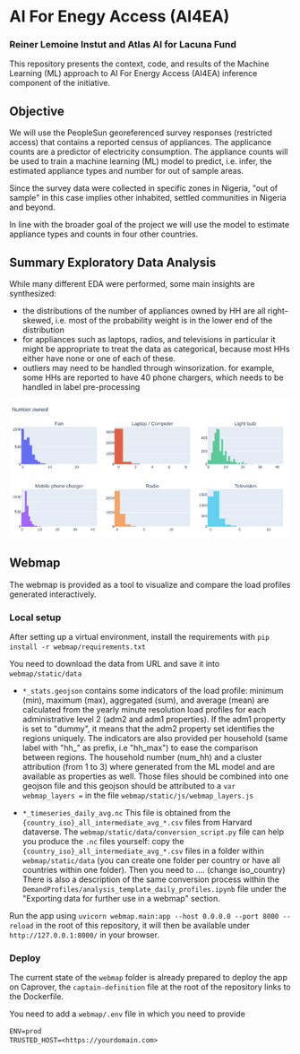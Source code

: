 # AI For Enegy Access (AI4EA)
### Reiner Lemoine Instut and Atlas AI for Lacuna Fund

This repository presents the context, code, and results of the Machine Learning (ML) approach to AI For Energy Access (AI4EA) inference component of the initiative.


## Objective

We will use the PeopleSun georeferenced survey responses (restricted access) that contains a reported census of appliances. The applicance counts are a predictor of electricity consumption. The appliance counts will be used to train a machine learning (ML) model to predict, i.e. infer, the estimated appliance types and number for out of sample areas.

Since the survey data were collected in specific zones in Nigeria, "out of sample" in this case implies other inhabited, settled communities in Nigeria and beyond.

In line with the broader goal of the project we will use the model to estimate appliance types and counts in four other countries.


## Summary Exploratory Data Analysis

While many different EDA were performed, some main insights are synthesized:
- the distributions of the number of appliances owned by HH are all right-skewed, i.e. most of the probability weight is in the lower end of the distribution
- for appliances such as laptops, radios, and televisions in particular it might be appropriate to treat the data as categorical, because most HHs either have none or one of each of these. 
- outliers may need to be handled through winsorization. for example, some HHs are reported to have 40 phone chargers, which needs to be handled in label pre-processing


![A count of appliances](figures/appliancesHH.png)


## Webmap

The webmap is provided as a tool to visualize and compare the load profiles generated interactively. 

### Local setup

After setting up a virtual environment, install the requirements with 
`pip install -r webmap/requirements.txt`

You need to download the data from URL and save it into `webmap/static/data`

- `*_stats.geojson` contains some indicators of the load profile: minimum (min), maximum (max), aggregated (sum), and average (mean) are calculated from the yearly minute resolution load profiles for each administrative level 2 (adm2 and adm1 properties). If the adm1 property is set to "dummy", it means that the adm2 property set identifies the regions uniquely. The indicators are also provided per household (same label with "hh_" as prefix, i.e "hh_max") to ease the comparison between regions. The household number (num_hh) and a cluster attribution (from 1 to 3) where generated from the ML model and are available as properties as well. Those files should be combined into one geojson file and this geojson should be attributed to a `var webmap_layers =` in the file `webmap/static/js/webmap_layers.js` 

- `*_timeseries_daily_avg.nc` This file is obtained from the `{country_iso}_all_intermediate_avg_*.csv` files from Harvard dataverse. The `webmap/static/data/conversion_script.py` file can help you produce the `.nc` files yourself: copy the `{country_iso}_all_intermediate_avg_*.csv` files in a folder within `webmap/static/data` (you can create one folder per country or have all countries within one folder). Then you need to  .... (change iso_country)  There is also a description of the same conversion process within the `DemandProfiles/analysis_template_daily_profiles.ipynb` file under the "Exporting data for further use in a webmap" section.

Run the app using `uvicorn webmap.main:app --host 0.0.0.0 --port 8000 --reload` in the root of this repository, it will then be available under `http://127.0.0.1:8000/` in your browser.

### Deploy

The current state of the `webmap` folder is already prepared to deploy the app on Caprover, the `captain-definition` file at the root of the repository links to the Dockerfile.  

You need to add a `webmap/.env` file in which you need to provide
```
ENV=prod
TRUSTED_HOST=<https://yourdomain.com>
``` 